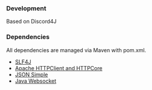 ### Development
Based on Discord4J

### Dependencies
All dependencies are managed via Maven with pom.xml.

* [SLF4J](http://www.slf4j.org)
* [Apache HTTPClient and HTTPCore](https://hc.apache.org/)
* [JSON Simple](https://github.com/fangyidong/json-simple)
* [Java Websocket](https://github.com/TooTallNate/Java-WebSocket)

